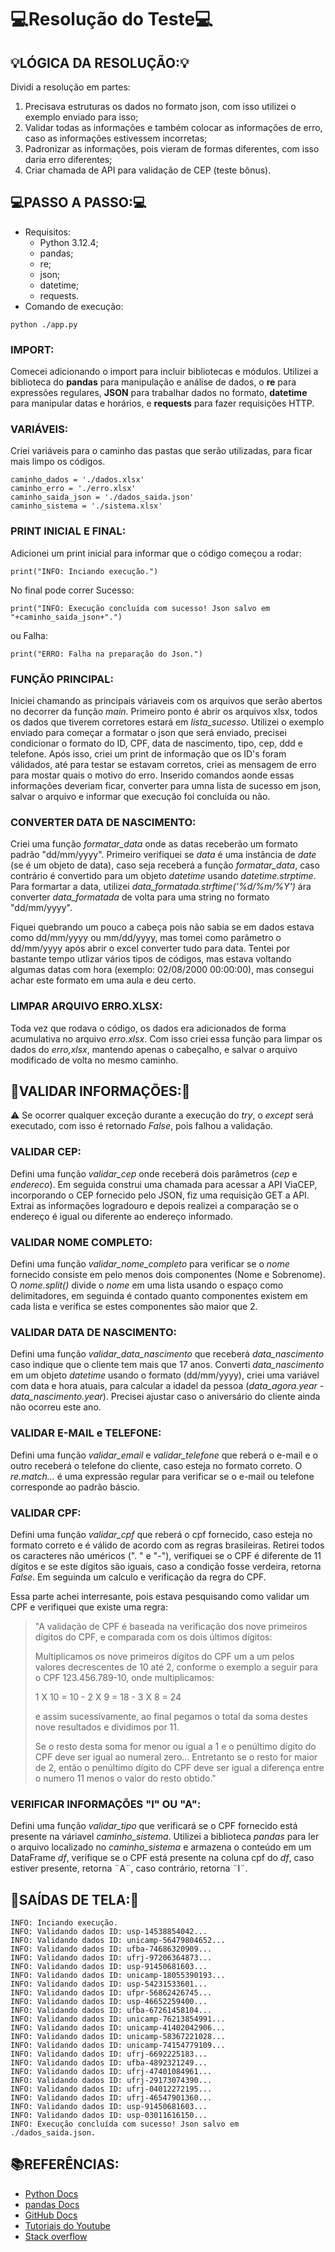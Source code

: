 # 💻Resolução do Teste💻 #

## 💡LÓGICA DA RESOLUÇÃO:💡 ##
Dividi a resolução em partes:
1. Precisava estruturas os dados no formato json, com isso utilizei o exemplo enviado para isso;
2. Validar todas as informações e também colocar as informações de erro, caso as informações estivessem incorretas;
3. Padronizar as informações, pois vieram de formas diferentes, com isso daria erro diferentes;
4. Criar chamada de API para validação de CEP (teste bônus).

## 💻PASSO A PASSO:💻 ##
- Requisitos:
    - Python 3.12.4;
    - pandas;
    - re;
    - json;
    - datetime;
    - requests.
-   Comando de execução:
```
python ./app.py
```

### IMPORT: ###
Comecei adicionando o import para incluir bibliotecas e módulos. Utilizei a biblioteca do **pandas** para manipulação e análise de dados, o **re** para expressões regulares, **JSON** para trabalhar dados no formato, **datetime** para manipular datas e horários, e **requests** para fazer requisições HTTP.

### VARIÁVEIS: ###
Criei variáveis para o caminho das pastas que serão utilizadas, para ficar mais limpo os códigos.
```
caminho_dados = './dados.xlsx'
caminho_erro = './erro.xlsx'
caminho_saida_json = './dados_saida.json'
caminho_sistema = './sistema.xlsx'
```

### PRINT INICIAL E FINAL: ###
Adicionei um print inicial para informar que o código começou a rodar:
```
print("INFO: Inciando execução.")
```

No final pode correr Sucesso:
```
print("INFO: Execução concluída com sucesso! Json salvo em "+caminho_saida_json+".")
```
ou Falha:
```
print("ERRO: Falha na preparação do Json.")
```

### FUNÇÃO PRINCIPAL: ###
Iniciei chamando as principais váriaveis com os arquivos que serão abertos no decorrer da função *main*. Primeiro ponto é abrir os arquivos xlsx, todos os dados que tiverem corretores estará em *lista_sucesso*. Utilizei o exemplo enviado para começar a formatar o json que será enviado, precisei condicionar o formato do ID, CPF, data de nascimento, tipo, cep, ddd e telefone. Após isso, criei um print de informação que os ID's foram válidados, até para testar se estavam corretos, criei as mensagem de erro para mostar quais o motivo do erro. Inserido comandos aonde essas informações deveriam ficar, converter para umna lista de sucesso em json, salvar o arquivo e informar que execução foi concluída ou não.

### CONVERTER DATA DE NASCIMENTO: ###
Criei uma função *formatar_data* onde as datas receberão um formato padrão "dd/mm/yyyy". Primeiro verifiquei se *data* é uma instância de *date* (se é um objeto de data), caso seja receberá a função *formatar_data*, caso contrário é convertido para um objeto *datetime* usando *datetime.strptime*. Para formartar a data, utilizei *data_formatada.strftime('%d/%m/%Y')* ára converter *data_formatada* de volta para uma string no formato "dd/mm/yyyy".

Fiquei quebrando um pouco a cabeça pois não sabia se em dados estava como dd/mm/yyyy ou mm/dd/yyyy, mas tomei como parâmetro o dd/mm/yyyy após abrir o excel converter tudo para data. Tentei por bastante tempo utlizar vários tipos de códigos, mas estava voltando algumas datas com hora (exemplo: 02/08/2000 00:00:00), mas consegui achar este formato em uma aula e deu certo.

### LIMPAR ARQUIVO ERRO.XLSX: ###
Toda vez que rodava o código, os dados era adicionados de forma acumulativa no arquivo *erro.xlsx*. Com isso criei essa função para limpar os dados do *erro,xlsx*, mantendo apenas o cabeçalho, e salvar o arquivo modificado de volta no mesmo caminho.

## 📝VALIDAR INFORMAÇÕES:📝 ##
⚠️ Se ocorrer qualquer exceção durante a execução do *try*, o *except* será executado, com isso é retornado *False*, pois falhou a validação.

### VALIDAR CEP: ###
Defini uma função *validar_cep* onde receberá dois parâmetros (*cep* e *endereco*). Em seguida construi uma chamada para acessar a API ViaCEP, incorporando o CEP fornecido pelo JSON, fiz uma requisição GET a API. Extrai as informações logradouro e depois realizei a comparação se o endereço é igual ou diferente ao endereço informado. 

### VALIDAR NOME COMPLETO: ###
Defini uma função *validar_nome_completo* para verificar se o *nome* fornecido consiste em pelo menos dois componentes (Nome e Sobrenome). O *nome.split()* divide o *nome* em uma lista usando o espaço como delimitadores, em seguinda é contado quanto componentes existem em cada lista e verifica se estes componentes são maior que 2.

### VALIDAR DATA DE NASCIMENTO: ###
Defini uma função *validar_data_nascimento* que receberá *data_nascimento* caso indique que o cliente tem mais que 17 anos. Converti *data_nascimento* em um objeto *datetime* usando o formato (dd/mm/yyyy), criei uma variável com data e hora atuais, para calcular a idadel da pessoa (*data_agora.year - data_nascimento.year*). Precisei ajustar caso o aniversário do cliente ainda não ocorreu este ano.

### VALIDAR E-MAIL e TELEFONE: ###
Defini uma função *validar_email* e *validar_telefone* que reberá o e-mail e o outro receberá o telefone do cliente, caso esteja no formato correto. O *re.match...* é uma expressão regular para verificar se o e-mail ou telefone corresponde ao padrão báscio.

### VALIDAR CPF: ###
Defini uma função *validar_cpf* que reberá o cpf fornecido, caso esteja no formato correto e é válido de acordo com as regras brasileiras. Retirei todos os caracteres não uméricos (". " e "-"), verifiquei se o CPF é diferente de 11 dígitos e se este dígitos são iguais, caso a condição fosse verdeira, retorna *False*. Em seguinda um calculo e verificação da regra do CPF.

Essa parte achei interresante, pois estava pesquisando como validar um CPF e verifiquei que existe uma regra:

>"A validação de CPF é baseada na verificação dos nove primeiros dígitos do CPF, e comparada com os dois últimos dígitos:
>
>Multiplicamos os nove primeiros dígitos do CPF um a um pelos valores decrescentes de 10 até 2, conforme o exemplo a seguir para o CPF 123.456.789-10, onde multiplicamos:
>
>1 X 10 = 10 - 2 X 9 = 18 - 3 X 8 = 24
>
>e assim sucessivamente, ao final pegamos o total da soma destes nove resultados e dividimos por 11.
>
>Se o resto desta soma for menor ou igual a 1 e o penúltimo dígito do CPF deve ser igual ao numeral zero... Entretanto se o resto for maior de 2, então o penúltimo dígito do CPF deve ser igual a diferença entre o numero 11 menos o valor do resto obtido."

### VERIFICAR INFORMAÇÕES "I" OU "A": ###
Defini uma função *validar_tipo* que verificará se o CPF fornecido está presente na váriavel *caminho_sistema*. Utilizei a biblioteca *pandas* para ler o arquivo localizado no *caminho_sistema* e armazena o conteúdo em um DataFrame *df*, verifique se o CPF está presente na coluna cpf do *df*, caso estiver presente, retorna ¨A¨, caso contrário, retorna ¨I¨.
 
## 🔳SAÍDAS DE TELA:🔳 ##
```
INFO: Inciando execução.
INFO: Validando dados ID: usp-14538854042...
INFO: Validando dados ID: unicamp-56479804652...
INFO: Validando dados ID: ufba-74686320909...
INFO: Validando dados ID: ufrj-97206364873...
INFO: Validando dados ID: usp-91450681603...
INFO: Validando dados ID: unicamp-18055390193...
INFO: Validando dados ID: usp-54231533601...
INFO: Validando dados ID: ufpr-56862426745...
INFO: Validando dados ID: usp-46652259400...
INFO: Validando dados ID: ufba-67261458104...
INFO: Validando dados ID: unicamp-76213854991...
INFO: Validando dados ID: unicamp-41402042906...
INFO: Validando dados ID: unicamp-58367221028...
INFO: Validando dados ID: unicamp-74154779109...
INFO: Validando dados ID: ufrj-6692225183...
INFO: Validando dados ID: ufba-4892321249...
INFO: Validando dados ID: ufrj-47401084961...
INFO: Validando dados ID: ufrj-29173074390...
INFO: Validando dados ID: ufrj-04012272195...
INFO: Validando dados ID: ufrj-46547901360...
INFO: Validando dados ID: usp-91450681603...
INFO: Validando dados ID: usp-03011616150...
INFO: Execução concluída com sucesso! Json salvo em ./dados_saida.json.
```

## 📚REFERÊNCIAS: ##

- [Python Docs](https://docs.python.org/pt-br/3/)
- [pandas Docs](https://pandas.pydata.org/docs/)
- [GitHub Docs](https://docs.github.com/pt)
- [Tutoriais do Youtube](https://www.youtube.com/)
- [Stack overflow](https://stackoverflow.com/)